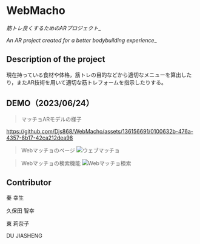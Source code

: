 # WebMacho

_筋トレ良くするためのARプロジェクト__

_An AR project created for a better bodybuilding experience__

## Description of the project

現在持っている食材や体格，筋トレの目的などから適切なメニューを算出したり，またAR技術を用いて適切な筋トレフォームを指示したりする。

## DEMO（2023/06/24）

> マッチョARモデルの様子


https://github.com/Djs868/WebMacho/assets/136156691/0100632b-476a-4357-8b17-42ca212dea98




> Webマッチョのページ
![ウェブマッチョ](https://github.com/Djs868/WebMacho/assets/136156691/00e1854a-2ab6-422d-aba7-0dc7394c3714)

>Webマッチョの検索機能
![Webマッチョ検索](https://github.com/Djs868/WebMacho/assets/136156691/2940e447-01e6-4d60-9bc5-27e76a83b9f9)

## Contributor

秦 幸生

久保田 智幸

東 莉奈子

DU JIASHENG
